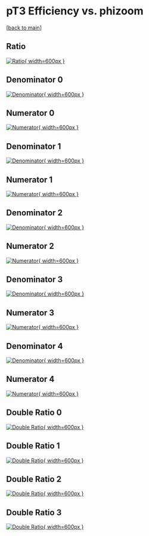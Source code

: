 # pT3 Efficiency vs. phizoom

[[back to main](./)]



## Ratio

[![Ratio](../mtv/var/pT3_base_211_0_eff_phizoom.png){ width=600px }](../mtv/var/pT3_base_211_0_eff_phizoom.pdf)

## Denominator 0

[![Denominator](../mtv/den/pT3_base_211_0_eff_phizoom_den0.png){ width=600px }](../mtv/den/pT3_base_211_0_eff_phizoom_den0.pdf)

## Numerator 0

[![Numerator](../mtv/num/pT3_base_211_0_eff_phizoom_num0.png){ width=600px }](../mtv/num/pT3_base_211_0_eff_phizoom_num0.pdf)

## Denominator 1

[![Denominator](../mtv/den/pT3_base_211_0_eff_phizoom_den1.png){ width=600px }](../mtv/den/pT3_base_211_0_eff_phizoom_den1.pdf)

## Numerator 1

[![Numerator](../mtv/num/pT3_base_211_0_eff_phizoom_num1.png){ width=600px }](../mtv/num/pT3_base_211_0_eff_phizoom_num1.pdf)

## Denominator 2

[![Denominator](../mtv/den/pT3_base_211_0_eff_phizoom_den2.png){ width=600px }](../mtv/den/pT3_base_211_0_eff_phizoom_den2.pdf)

## Numerator 2

[![Numerator](../mtv/num/pT3_base_211_0_eff_phizoom_num2.png){ width=600px }](../mtv/num/pT3_base_211_0_eff_phizoom_num2.pdf)

## Denominator 3

[![Denominator](../mtv/den/pT3_base_211_0_eff_phizoom_den3.png){ width=600px }](../mtv/den/pT3_base_211_0_eff_phizoom_den3.pdf)

## Numerator 3

[![Numerator](../mtv/num/pT3_base_211_0_eff_phizoom_num3.png){ width=600px }](../mtv/num/pT3_base_211_0_eff_phizoom_num3.pdf)

## Denominator 4

[![Denominator](../mtv/den/pT3_base_211_0_eff_phizoom_den4.png){ width=600px }](../mtv/den/pT3_base_211_0_eff_phizoom_den4.pdf)

## Numerator 4

[![Numerator](../mtv/num/pT3_base_211_0_eff_phizoom_num4.png){ width=600px }](../mtv/num/pT3_base_211_0_eff_phizoom_num4.pdf)

## Double Ratio 0

[![Double Ratio](../mtv/ratio/pT3_base_211_0_eff_phizoom_ratio0.png){ width=600px }](../mtv/ratio/pT3_base_211_0_eff_phizoom_ratio0.pdf)

## Double Ratio 1

[![Double Ratio](../mtv/ratio/pT3_base_211_0_eff_phizoom_ratio1.png){ width=600px }](../mtv/ratio/pT3_base_211_0_eff_phizoom_ratio1.pdf)

## Double Ratio 2

[![Double Ratio](../mtv/ratio/pT3_base_211_0_eff_phizoom_ratio2.png){ width=600px }](../mtv/ratio/pT3_base_211_0_eff_phizoom_ratio2.pdf)

## Double Ratio 3

[![Double Ratio](../mtv/ratio/pT3_base_211_0_eff_phizoom_ratio3.png){ width=600px }](../mtv/ratio/pT3_base_211_0_eff_phizoom_ratio3.pdf)

